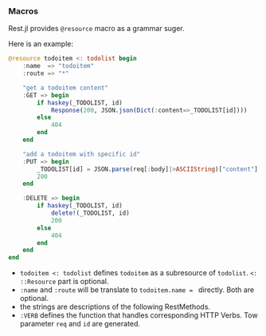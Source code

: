 ### Macros

Rest.jl provides `@resource` macro as a grammar suger.

Here is an example:

```julia
@resource todoitem <: todolist begin
    :name  => "todoitem"
    :route => "*"

    "get a todoitem content"
    :GET => begin
        if haskey(_TODOLIST, id)
            Response(200, JSON.json(Dict(:content=>_TODOLIST[id])))
        else
            404
        end
    end

    "add a todoitem with specific id"
    :PUT => begin
        _TODOLIST[id] = JSON.parse(req[:body]|>ASCIIString)["content"]
        200
    end

    :DELETE => begin
        if haskey(_TODOLIST, id)
            delete!(_TODOLIST, id)
            200
        else
            404
        end
    end
end
```

- `todoitem <: todolist` defines `todoitem` as a subresource of `todolist`. `<: ::Resource` part is optional.
- `:name` and `:route` will be translate to `todoitem.name = ` directly. Both are optional.
- the strings are descriptions of the following RestMethods.
- `:VERB` defines the function that handles corresponding HTTP Verbs. Tow parameter `req` and `id` are generated.
